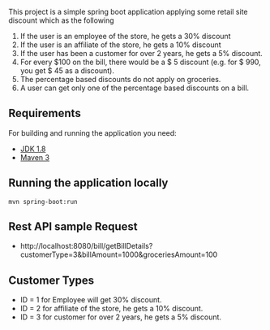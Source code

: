 
This project is a simple spring boot application applying some retail site discount which as the following

1. If the user is an employee of the store, he gets a 30% discount
2. If the user is an affiliate of the store, he gets a 10% discount
3. If the user has been a customer for over 2 years, he gets a 5% discount.
4. For every $100 on the bill, there would be a $ 5 discount (e.g. for $ 990, you get $ 45
as a discount).
5. The percentage based discounts do not apply on groceries.
6. A user can get only one of the percentage based discounts on a bill.

## Requirements

For building and running the application you need:
- [JDK 1.8](http://www.oracle.com/technetwork/java/javase/downloads/jdk8-downloads-2133151.html)
- [Maven 3](https://maven.apache.org)

## Running the application locally

```shell
mvn spring-boot:run
```


## Rest API sample Request
- http://localhost:8080/bill/getBillDetails?customerType=3&billAmount=1000&groceriesAmount=100

## Customer Types
- ID = 1 for Employee will get 30% discount.
- ID = 2 for affiliate of the store, he gets a 10% discount.
- ID = 3 for customer for over 2 years, he gets a 5% discount.